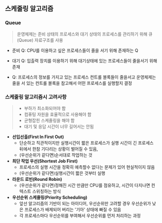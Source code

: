 ## 스케줄링 알고리즘

### Queue
> 운영체제는 준비 상태의 프로세스와 대기 상태의 프로세스를 관리하기 위해 큐(Queue) 자료구조를 사용

* 준비 Q: CPU를 이용하고 싶은 프로세스들이 줄을 서기 위해 존재하는 Q
* 대기 Q: 입출력 장치를 이용하기 위해 대기상태에 있는 프로세스들이 줄을서기 위해 존재

* Q: 프로세스의 정보를 가지고 있는 프로세스 컨트롤 블록들이 줄을서고 운영체제는 줄을 서 있는 컨트롤 블록을 참고해서 어떤 프로세스를 실행할지 결정

### 스케줄링 알고리즘시 고려사항
> * 부하가 최소화되어야 함
> * 컴퓨팅 자원을 효율적으로 사용해야 함
> * 균형잡힌 스케줄링을 해야 함
> * 대기 및 응답 시간이 너무 길어서는 안됨

* **선입선출(First In First Out)**
  - 단순하고 직관적이지만 실행시간이 짧은 프로세스가 실행 시간이 긴 프로세스 뒤에서 한참 기다리는 상황이 벌어질 수 있음,
  - (우선순위가 같다면)순서대로 작업하는 것
* **최단 작업 우선(Shortest Job First)**
  - 프로세스의 실행 시간을 정확히 예측할수 없다는 문제가 있어 현실적이지 않음
  - (우선순위가 같다면)실행시간이 짧은 것부터 실행
* **라운드 로빈(Round Robin)**
  - (우선순위가 같다면)정해진 시간 만큼만 CPU를 점유하고, 시간이 다지나면 컨텍스트 스위칭하는 방식
* **우선순위 스케줄링(Priority Scheduling)**
  - 앞선 알고리즘의 기반이 되는 아이디어, 우선순위만 고려할 경우 우선순위가 낮은 프로세스가 배제되어 버리는 '기아' 상태에 빠질 수 있음
  - 각 프로세스마다 우선순위를 부여해서 우선순위를 먼저 처리하는 과정